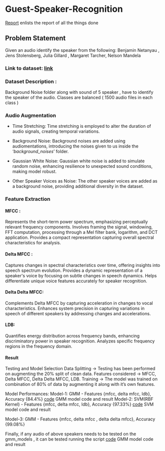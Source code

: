 # Guest-Speaker-Recognition
[Report](ML_Group_10.pdf) enlists the report of all the things done 

## Problem Statement
Given an audio identify the speaker from the following: Benjamin Netanyau , Jens Stolensberg, Julia Gillard , Margaret Tarcher, Nelson Mandela

### Link to dataset: [link](https://www.kaggle.com/datasets/kongaevans/speaker-recognition-dataset)

### Dataset Description : 
Background Noise folder along with sound of 5 speaker , have to identify the speaker of the audio.
Classes are balanced  ( 1500 audio files in each class ) 

### Audio Augmentation

- Time Stretching: Time stretching is employed to alter the duration of audio signals, creating temporal variations.

- Background Noise: Background noises are added using audiomentations, introducing the noises given to us inside the ‘_background_noises_’ folder.

- Gaussian White Noise: Gaussian white noise is added to simulate random noise, enhancing resilience to unexpected sound conditions, making model robust.

- Other Speaker Voices as Noise: The other speaker voices are added as a background noise, providing additional diversity in the dataset.

### Feature Extraction

#### MFCC : 
Represents the short-term power spectrum, emphasizing perceptually relevant frequency components.
Involves framing the signal, windowing, FFT computation, processing through a Mel filter bank, logarithm, and DCT application.
Provides a compact representation capturing overall spectral characteristics for analysis.

#### Delta MFCC : 
Captures changes in spectral characteristics over time, offering insights into speech spectrum evolution.
Provides a dynamic representation of a speaker's voice by focusing on subtle changes in speech dynamics.
Helps differentiate unique voice features accurately for speaker recognition.

#### Delta Delta MFCC: 
Complements Delta MFCC by capturing acceleration in changes to vocal characteristics.
Enhances system precision in capturing variations in speech of different speakers by addressing changes and accelerations.

#### LDB: 
Quantifies energy distribution across frequency bands, enhancing discriminatory power in speaker recognition.
Analyzes specific frequency regions in the frequency domain.


#### Result

Testing and Model Selection
Data Splitting → Testing has been performed on augmenting the 20% split of clean data.
Features considered → MFCC, Delta MFCC, Delta Delta MFCC, LDB.
Training → The model was trained on combination of 80% of  data by augmenting it along with it’s own features.

Model Performances: 
Model-1: GMM - Features {mfcc, delta mfcc, ldb}, Accuracy {84.4%} [code](GMM_Models) GMM model code and result
Model-2: SVM(RBF Kernel) - Features {mfcc, delta mfcc, ldb}, Accuracy {97.33%} [code](SVM_Models) SVM model code and result 

Model-3: GMM - Features {mfcc, delta mfcc , delta delta mfcc}, Accuracy {99.08%}

Finally, if any audio of above speakers needs to be tested on the gmm_models , it can be tested running the script  [code](running_script.ipynb) GMM model code and result


